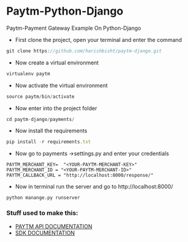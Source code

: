 # Paytm-Python-Django
Paytm-Payment Gateway Example On Python-Django

* First clone the project, open your terminal and enter the command

```javascript
git clone https://github.com/harishbisht/paytm-django.git
```
* Now create a virtual environment
```javascript
virtualenv paytm
```
* Now activate the virtual environment
```javascript
source paytm/bin/activate
```
* Now enter into the project folder
```javascript
cd paytm-django/payments/
```
* Now install the requirements 
```javascript
pip install -r requirements.txt
```
* Now go to payments ->settings.py and enter your credentials
```
PAYTM_MERCHANT_KEY=  "<YOUR-PAYTM-MERCHANT-KEY>"
PAYTM_MERCHANT_ID = "<YOUR-PAYTM-MERCHANT-ID>"
PAYTM_CALLBACK_URL = "http://localhost:8000/response/"
```

* Now in terminal run the server and go to http://localhost:8000/
```
python manange.py runserver
```

### Stuff used to make this:

 * [PAYTM API DOCUMENTATION](http://paywithpaytm.com/developer/paytm_api_doc/) 
 * [SDK DOCUMENTATION](http://paywithpaytm.com/developer/paytm_sdk_doc/) 
